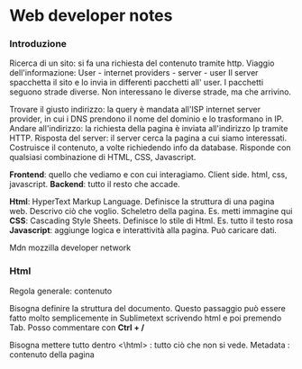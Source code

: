 # Web developer notes 

### Introduzione
Ricerca di un sito: si fa una richiesta del contenuto tramite http. 
Viaggio dell'informazione: User - internet providers - server - user
Il server spacchetta il sito e lo invia in differenti pacchetti all' user. I pacchetti seguono strade diverse. Non interessano le diverse strade, ma che arrivino. 

Trovare il giusto indirizzo: la query è mandata all'ISP internet server provider, in cui i DNS prendono il nome del dominio e lo trasformano in IP.
Andare all'indirizzo: la richiesta della pagina è inviata all'indirizzo Ip tramite HTTP. 
Risposta del server: il server cerca la pagina a cui siamo interessati. Costruisce il contenuto, a volte richiedendo info da database. Risponde con qualsiasi combinazione di HTML, CSS, Javascript. 


**Frontend**: quello che vediamo e con cui interagiamo. Client side. html, css, javascript. 
**Backend**: tutto il resto che accade. 

**Html**: HyperText Markup Language. Definisce la struttura di una pagina web. Descrivo ciò che voglio. Scheletro della pagina. Es. metti immagine qui 
**CSS**: Cascading Style Sheets. Definisce lo stile di Html. Es. tutto il testo rosa
**Javascript**: aggiunge logica e interattività alla pagina. Può caricare dati. 


Mdn mozzilla developer network

### Html

Regola generale:     <tagname> contenuto </tagname>

Bisogna definire la struttura del documento. Questo passaggio può essere fatto molto semplicemente in Sublimetext scrivendo html e poi premendo Tab. 
Posso commentare con **Ctrl + /**

Bisogna mettere tutto dentro <html> <\html>
**<head>**: tutto ciò che non si vede. Metadata
**<body>**: contenuto della pagina 

